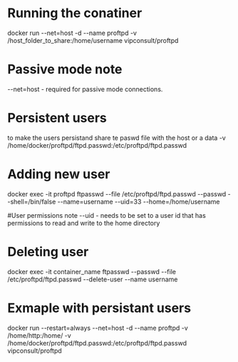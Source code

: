 # Running the conatiner
docker run --net=host -d --name proftpd  -v /host_folder_to_share:/home/username vipconsult/proftpd

# Passive mode note
--net=host - required for passive mode connections.

# Persistent users
to make the users persistand share te paswd file with the host or a data 
-v /home/docker/proftpd/ftpd.passwd:/etc/proftpd/ftpd.passwd 


# Adding new user
docker exec -it  proftpd ftpasswd --file /etc/proftpd/ftpd.passwd --passwd --shell=/bin/false  --name=username --uid=33 --home=/home/username 

#User permissions note
--uid - needs to be set to a user id that has permissions to read and write to the home directory

# Deleting user
docker exec -it container_name ftpasswd --passwd --file /etc/proftpd/ftpd.passwd --delete-user --name username

# Exmaple with persistant users
docker run --restart=always --net=host -d --name proftpd -v /home/http:/home/ -v /home/docker/proftpd/ftpd.passwd:/etc/proftpd/ftpd.passwd vipconsult/proftpd



